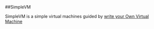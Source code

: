 ##SimpleVM

SimpleVM is a simple virtual machines guided by [write your Own Virtual Machine](https://www.jmeiners.com/lc3-vm/index.html)
